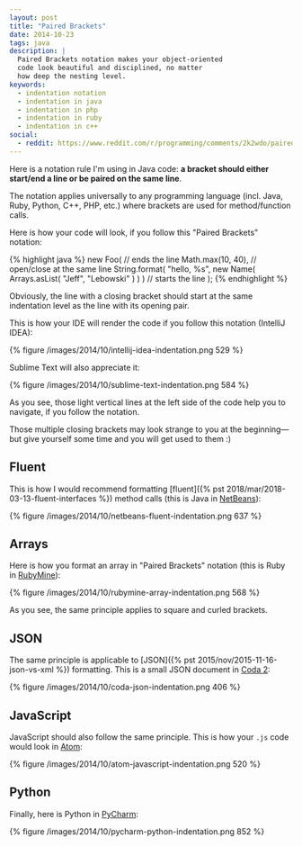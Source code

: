 ```yaml
---
layout: post
title: "Paired Brackets"
date: 2014-10-23
tags: java
description: |
  Paired Brackets notation makes your object-oriented
  code look beautiful and disciplined, no matter
  how deep the nesting level.
keywords:
  - indentation notation
  - indentation in java
  - indentation in php
  - indentation in ruby
  - indentation in c++
social:
  - reddit: https://www.reddit.com/r/programming/comments/2k2wdo/paired_brackets_notation/
---
```


Here is a notation rule I'm using in Java code:
**a bracket should either start/end
a line or be paired on the same line**.

The notation applies universally to any programming language (incl.
Java, Ruby, Python, C++, PHP, etc.) where brackets are used
for method/function calls.

Here is how your code will look, if you follow
this "Paired Brackets" notation:

{% highlight java %}
new Foo( // ends the line
  Math.max(10, 40), // open/close at the same line
  String.format(
    "hello, %s",
    new Name(
      Arrays.asList(
        "Jeff",
        "Lebowski"
      )
    )
  ) // starts the line
);
{% endhighlight %}

<!--more-->

Obviously, the line with a closing bracket should start at the same
indentation level as the line with its opening pair.

This is how your IDE will render the code if you
follow this notation (IntelliJ IDEA):

{% figure /images/2014/10/intellij-idea-indentation.png 529 %}

Sublime Text will also appreciate it:

{% figure /images/2014/10/sublime-text-indentation.png 584 %}

As you see, those light vertical lines at the left side
of the code help you to navigate, if you follow the notation.

Those multiple closing brackets may look strange to you
at the beginning&mdash;but give yourself some time and you will
get used to them :)

## Fluent

This is how I would recommend formatting
[fluent]({% pst 2018/mar/2018-03-13-fluent-interfaces %}) method calls
(this is Java in [NetBeans](https://netbeans.org/)):

{% figure /images/2014/10/netbeans-fluent-indentation.png 637 %}

## Arrays

Here is how you format an array in "Paired Brackets" notation
(this is Ruby in [RubyMine](https://www.jetbrains.com/ruby/)):

{% figure /images/2014/10/rubymine-array-indentation.png 568 %}

As you see, the same principle applies to square and curled brackets.

## JSON

The same principle is applicable to
[JSON]({% pst 2015/nov/2015-11-16-json-vs-xml %}) formatting. This is
a small JSON document in [Coda 2](http://panic.com/coda/):

{% figure /images/2014/10/coda-json-indentation.png 406 %}

## JavaScript

JavaScript should also follow the same principle. This is
how your `.js` code would look in [Atom](https://atom.io/):

{% figure /images/2014/10/atom-javascript-indentation.png 520 %}

## Python

Finally, here is Python in [PyCharm](https://www.jetbrains.com/pycharm/):

{% figure /images/2014/10/pycharm-python-indentation.png 852 %}

